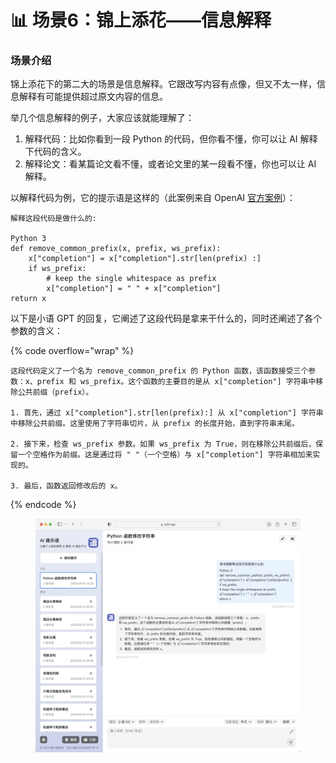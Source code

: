 # 📊 场景6：锦上添花——信息解释

### 场景介绍

锦上添花下的第二大的场景是信息解释。它跟改写内容有点像，但又不太一样，信息解释有可能提供超过原文内容的信息。

举几个信息解释的例子，大家应该就能理解了：

1. 解释代码：比如你看到一段 Python 的代码，但你看不懂，你可以让 AI 解释下代码的含义。
2. 解释论文：看某篇论文看不懂，或者论文里的某一段看不懂，你也可以让 AI 解释。

以解释代码为例，它的提示语是这样的（此案例来自 OpenAI [官方案例](https://platform.openai.com/examples/default-python-to-natural-language)）：

```other
解释这段代码是做什么的:

Python 3 
def remove_common_prefix(x, prefix, ws_prefix): 
    x["completion"] = x["completion"].str[len(prefix) :] 
    if ws_prefix: 
        # keep the single whitespace as prefix 
        x["completion"] = " " + x["completion"] 
return x
```

以下是小语 GPT 的回复，它阐述了这段代码是拿来干什么的，同时还阐述了各个参数的含义：

{% code overflow="wrap" %}
```other
这段代码定义了一个名为 remove_common_prefix 的 Python 函数，该函数接受三个参数：x、prefix 和 ws_prefix。这个函数的主要目的是从 x["completion"] 字符串中移除公共前缀（prefix）。

1. 首先，通过 x["completion"].str[len(prefix):] 从 x["completion"] 字符串中移除公共前缀。这里使用了字符串切片，从 prefix 的长度开始，直到字符串末尾。

2. 接下来，检查 ws_prefix 参数。如果 ws_prefix 为 True，则在移除公共前缀后，保留一个空格作为前缀。这是通过将 " "（一个空格）与 x["completion"] 字符串相加来实现的。

3. 最后，函数返回修改后的 x。
```
{% endcode %}

<figure><img src="../.gitbook/assets/image (32).png" alt=""><figcaption></figcaption></figure>
